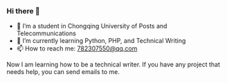 ### Hi there 👋
- 🔭 I’m a student in Chongqing University of Posts and Telecommunications
- 🌱 I’m currently learning Python, PHP, and Technical Writing
- 📫 How to reach me: 782307550@qq.com

Now I am learning how to be a technical writer. If you have any project that needs help, you can send emails to me.

<!--
**RobertCheng-956/RobertCheng-956** is a ✨ _special_ ✨ repository because its `README.md` (this file) appears on your GitHub profile.

Here are some ideas to get you started:

- 👯 I’m looking to collaborate on ...
- 🤔 I’m looking for help with ...
- 💬 Ask me about ...

- 😄 Pronouns: ...
- ⚡ Fun fact: ...
-->
